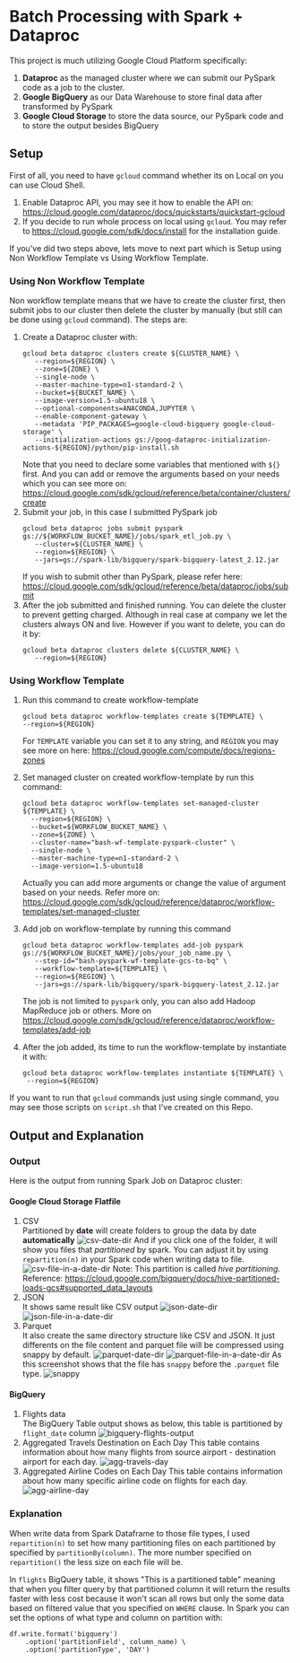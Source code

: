 # Batch Processing with Spark + Dataproc
This project is much utilizing Google Cloud Platform specifically:
1. **Dataproc** as the managed cluster where we can submit our PySpark code as a job to the cluster.
2. **Google BigQuery** as our Data Warehouse to store final data after transformed by PySpark
3. **Google Cloud Storage** to store the data source, our PySpark code and to store the output besides BigQuery

## **Setup**
First of all, you need to have `gcloud` command whether its on Local on you can use Cloud Shell.
1. Enable Dataproc API, you may see it how to enable the API on: https://cloud.google.com/dataproc/docs/quickstarts/quickstart-gcloud
2. If you decide to run whole process on local using `gcloud`. You may refer to https://cloud.google.com/sdk/docs/install for the installation guide.
   
If you've did two steps above, lets move to next part which is Setup using Non Workflow Template vs Using Workflow Template.
### Using Non Workflow Template
Non workflow template means that we have to create the cluster first, then submit jobs to our cluster then delete the cluster by manually (but still can be done using `gcloud` command). The steps are:
1. Create a Dataproc cluster with:
   ```
   gcloud beta dataproc clusters create ${CLUSTER_NAME} \
      --region=${REGION} \
      --zone=${ZONE} \
      --single-node \
      --master-machine-type=n1-standard-2 \
      --bucket=${BUCKET_NAME} \
      --image-version=1.5-ubuntu18 \
      --optional-components=ANACONDA,JUPYTER \
      --enable-component-gateway \
      --metadata 'PIP_PACKAGES=google-cloud-bigquery google-cloud-storage' \
      --initialization-actions gs://goog-dataproc-initialization-actions-${REGION}/python/pip-install.sh
   ```
   Note that you need to declare some variables that mentioned with `${}` first. And you can add or remove the arguments based on your needs which you can see more on: https://cloud.google.com/sdk/gcloud/reference/beta/container/clusters/create
2. Submit your job, in this case I submitted PySpark job
   ```
   gcloud beta dataproc jobs submit pyspark gs://${WORKFLOW_BUCKET_NAME}/jobs/spark_etl_job.py \
      --cluster=${CLUSTER_NAME} \
      --region=${REGION} \
      --jars=gs://spark-lib/bigquery/spark-bigquery-latest_2.12.jar
   ```
   If you wish to submit other than PySpark, please refer here: https://cloud.google.com/sdk/gcloud/reference/beta/dataproc/jobs/submit
3. After the job submitted and finished running. You can delete the cluster to prevent getting charged. Although in real case at company we let the clusters always ON and live. However if you want to delete, you can do it by:
   ```
   gcloud beta dataproc clusters delete ${CLUSTER_NAME} \
      --region=${REGION}
   ```
### Using Workflow Template
1. Run this command to create workflow-template 
      ```
   gcloud beta dataproc workflow-templates create ${TEMPLATE} \
    --region=${REGION}
      ``` 
      For `TEMPLATE` variable you can set it to any string, and `REGION` you may see more on here: https://cloud.google.com/compute/docs/regions-zones

2. Set managed cluster on created workflow-template by run this command:
    ```
    gcloud beta dataproc workflow-templates set-managed-cluster ${TEMPLATE} \
      --region=${REGION} \
      --bucket=${WORKFLOW_BUCKET_NAME} \
      --zone=${ZONE} \
      --cluster-name="bash-wf-template-pyspark-cluster" \
      --single-node \
      --master-machine-type=n1-standard-2 \
      --image-version=1.5-ubuntu18
      ```
    Actually you can add more arguments or change the value of argument based on your needs. Refer more on: https://cloud.google.com/sdk/gcloud/reference/dataproc/workflow-templates/set-managed-cluster
3. Add job on workflow-template by running this command
   ```
   gcloud beta dataproc workflow-templates add-job pyspark gs://${WORKFLOW_BUCKET_NAME}/jobs/your_job_name.py \
      --step-id="bash-pyspark-wf-template-gcs-to-bq" \
      --workflow-template=${TEMPLATE} \
      --region=${REGION} \
      --jars=gs://spark-lib/bigquery/spark-bigquery-latest_2.12.jar
   ```
   The job is not limited to `pyspark` only, you can also add Hadoop MapReduce job or others. More on https://cloud.google.com/sdk/gcloud/reference/dataproc/workflow-templates/add-job
4. After the job added, its time to run the workflow-template by instantiate it with:
   ```
   gcloud beta dataproc workflow-templates instantiate ${TEMPLATE} \
    --region=${REGION}
   ```
If you want to run that `gcloud` commands just using single command, you may see those scripts on `script.sh` that I've created on this Repo.

## **Output and Explanation**
### **Output**
Here is the output from running Spark Job on Dataproc cluster:
#### Google Cloud Storage Flatfile
1. CSV<br>
   Partitioned by **date** will create folders to group the data by date **automatically**
   ![csv-date-dir](images/GCS%20CSV%20Output%20directory%20[1].png)
   And if you click one of the folder, it will show you files that *partitioned* by spark. You can adjust it by using `repartition(n)` in your Spark code when writing data to file.
   ![csv-file-in-a-date-dir](images/GCS%20CSV%20Output%20directory%20[2].png)
   Note: This partition is called *hive partitioning*. Reference: https://cloud.google.com/bigquery/docs/hive-partitioned-loads-gcs#supported_data_layouts
2. JSON<br>
   It shows same result like CSV output
   ![json-date-dir](images/GCS%20JSON%20Output%20directory%20[1].png)
   ![json-file-in-a-date-dir](images/GCS%20JSON%20Output%20directory%20[2].png)
3. Parquet<br>
   It also create the same directory structure like CSV and JSON. It just differents on the file content and parquet file will be compressed using snappy by default.
   ![parquet-date-dir](images/GCS%20Parquet%20Output%20directory%20[1].png)
   ![parquet-file-in-a-date-dir](images/GCS%20Parquet%20Output%20directory%20[2].png)
   As this screenshot shows that the file has `snappy` before the `.parquet` file type.
   ![snappy](images/Parquet%20Compressed%20by%20Snappy.png)

#### BigQuery
   1. Flights data
   <br>The BigQuery Table output shows as below, this table is partitioned by `flight_date` column
   ![bigquery-flights-output](images/Partitioned%20Flights%20BigQuery%20Table.png)
   2. Aggregated Travels Destination on Each Day
   This table contains information about how many flights from source airport - destination airport for each day.
   ![agg-travels-day](images/Aggregated%20Flights%20Travel%20BigQuery.png)
   3. Aggregated Airline Codes on Each Day
   This table contains information about how many specific airline code on flights for each day.
   ![agg-airline-day](images/Aggregated%20Flights%20Airlines%20BigQuery.png)

### **Explanation**
When write data from Spark Dataframe to those file types, I used `repartition(n)` to set how many partitioning files on each partitioned by specified by `partitionBy(column)`. The more number specified on `repartition()` the less size on each file will be.

In `flights` BigQuery table, it shows "This is a partitioned table" meaning that when you filter query by that partitioned column it will return the results faster with less cost because it won't scan all rows but only the some data based on filtered value that you specified on `WHERE` clause. In Spark you can set the options of what type and column on partition with:
```
df.write.format('bigquery')
    .option('partitionField', column_name) \
    .option('partitionType', 'DAY')
```